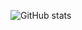 ![GitHub stats](https://github-readme-stats.vercel.app/api?username=jianyuh&include_all_commits=true&theme=algolia&rank_icon=github)
